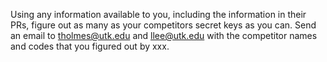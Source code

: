 Using any information available to you, including the information in their PRs, figure out as many as your competitors secret keys as you can. Send an email to tholmes@utk.edu and llee@utk.edu with the competitor names and codes that you figured out by xxx. 
